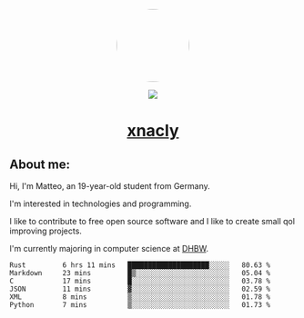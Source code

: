 <p align="center">
  <img style="border-radius: 100px" width="128" height="128" src="https://avatars.githubusercontent.com/u/47723417?v=4"/>
</p>
<p align="center">
  <img src="https://komarev.com/ghpvc/?username=xnacly&&style=flat-square"/>
</p>

<h1 align="center"><a href="https://xnacly.me"> xnacly</a> </h1>

<h2> About me:</h2>

<p>Hi, I'm Matteo, an 19-year-old student from Germany. </p>
<p>I'm interested in technologies and programming.</p>
<p>I like to contribute to free open source software and I like to create small qol improving projects.</p>
<p>I'm currently majoring in computer science at <a href="https://www.dhbw.de/startseite">DHBW</a>.</p>

<!--START_SECTION:waka-->

```text
Rust         6 hrs 11 mins   ████████████████████░░░░░   80.63 %
Markdown     23 mins         █▒░░░░░░░░░░░░░░░░░░░░░░░   05.04 %
C            17 mins         █░░░░░░░░░░░░░░░░░░░░░░░░   03.78 %
JSON         11 mins         ▓░░░░░░░░░░░░░░░░░░░░░░░░   02.59 %
XML          8 mins          ▒░░░░░░░░░░░░░░░░░░░░░░░░   01.78 %
Python       7 mins          ▒░░░░░░░░░░░░░░░░░░░░░░░░   01.73 %
```

<!--END_SECTION:waka-->
